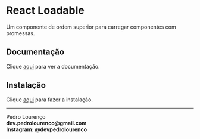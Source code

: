 # React Loadable

Um componente de ordem superior para carregar componentes com promessas.

## Documentação

Clique [aqui](https://github.com/jamiebuilds/react-loadable) para ver a documentação.

## Instalação

Clique [aqui](https://www.npmjs.com/package/react-loadable) para fazer a instalação.


<hr>
<stong>Pedro Lourenço</strong><br>
<Strong>dev.pedrolourenco@gmail.com</strong><br>
<Strong>Instagram: @devpedrolourenco</strong>
